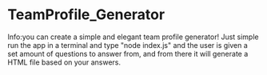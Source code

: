 # TeamProfile_Generator
Info:you can create a simple and elegant team profile generator! Just simple run the app in a terminal and type "node index.js" and the user is given a set amount of questions to answer from, and from there it will generate a HTML file based on your answers.